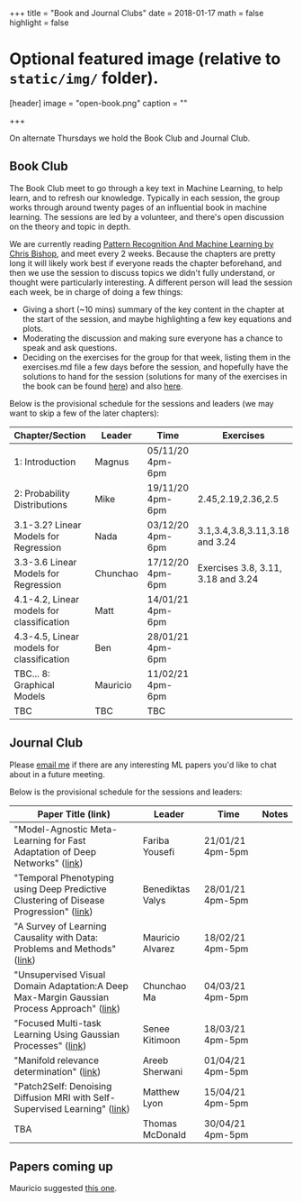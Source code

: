 +++
title = "Book and Journal Clubs"
date = 2018-01-17
math = false
highlight = false

# Optional featured image (relative to `static/img/` folder).
[header]
image = "open-book.png"
caption = ""

+++

On alternate Thursdays we hold the Book Club and Journal Club.

Book Club
---------

The Book Club meet to go through a key text in Machine Learning, to help learn, and to refresh our knowledge. Typically in each session, the group works through around twenty pages of an influential book in machine learning. The sessions are led by a volunteer, and there's open discussion on the theory and topic in depth.

We are currently reading [Pattern Recognition And Machine Learning by Chris Bishop](http://www.cs.man.ac.uk/~fumie/tmp/bishop.pdf), and meet every 2 weeks. Because the chapters are pretty long it will likely work best if everyone reads the chapter beforehand, and then we use the session to discuss topics we didn't fully understand, or thought were particularly interesting. A different person will lead the session each week, be in charge of doing a few things:

- Giving a short (~10 mins) summary of the key content in the chapter at the start of the session, and maybe highlighting a few key equations and plots.
- Moderating the discussion and making sure everyone has a chance to speak and ask questions.
- Deciding on the exercises for the group for that week, listing them in the exercises.md file a few days before the session, and hopefully have the solutions to hand for the session (solutions for many of the exercises in the book can be found [here](https://www.microsoft.com/en-us/research/wp-content/uploads/2016/05/prml-web-sol-2009-09-08.pdf)) and also [here](https://github.com/zhengqigao/PRML-Solution-Manual). 
 
Below is the provisional schedule for the sessions and leaders (we may want to skip a few of the later chapters): 

| Chapter/Section                     | Leader   | Time             | Exercises    | Answers  |
| ----------------------------------- | -------- | ---------------- |--------------|----------|
| 1: Introduction                     | Magnus   | 05/11/20 4pm-6pm |              |          |
| 2: Probability Distributions        | Mike     | 19/11/20 4pm-6pm | 2.45,2.19,2.36,2.5  | [Magnus'](https://raw.githubusercontent.com/SheffieldMLNet/sheffieldmlnet.github.io/source/content/bookclub/magnus_week_2.pdf) |              |          |
| 3.1-3.2? Linear Models for Regression  | Nada   | 03/12/20 4pm-6pm | 3.1,3.4,3.8,3.11,3.18 and 3.24 |          |
| 3.3-3.6 Linear Models for Regression | Chunchao | 17/12/20 4pm-6pm | Exercises 3.8, 3.11, 3.18 and 3.24  |          |
| 4.1-4.2, Linear models for classification  | Matt     | 14/01/21 4pm-6pm |              |          |
| 4.3-4.5, Linear models for classification  | Ben      | 28/01/21 4pm-6pm |              |          |
| TBC... 8: Graphical Models      | Mauricio | 11/02/21 4pm-6pm |              |          |
| TBC                                 | TBC      | TBC              |              |          |

Journal Club
------------

Please [email me](mailto:m.t.smith@sheffield.ac.uk) if there are any interesting ML papers you'd like to chat about in a future meeting.

Below is the provisional schedule for the sessions and leaders: 

| Paper Title (link) | Leader | Time | Notes |
| ------------------ | ------ | ---- |-------|
|"Model-Agnostic Meta-Learning for Fast Adaptation of Deep Networks" ([link](https://arxiv.org/pdf/1703.03400.pdf)) | Fariba Yousefi | 21/01/21 4pm-5pm | |
|"Temporal Phenotyping using Deep Predictive Clustering of Disease Progression" ([link](https://arxiv.org/pdf/2006.08600.pdf)) | Benediktas Valys | 28/01/21 4pm-5pm | |
|"A Survey of Learning Causality with Data: Problems and Methods" ([link](https://arxiv.org/pdf/1809.09337.pdf)) | Mauricio Alvarez|18/02/21 4pm-5pm| |
|"Unsupervised Visual Domain Adaptation:A Deep Max-Margin Gaussian Process Approach" ([link](https://openaccess.thecvf.com/content_CVPR_2019/papers/Kim_Unsupervised_Visual_Domain_Adaptation_A_Deep_Max-Margin_Gaussian_Process_Approach_CVPR_2019_paper.pdf))| Chunchao Ma|04/03/21 4pm-5pm| |
|"Focused Multi-task Learning Using Gaussian Processes" ([link](https://link.springer.com/chapter/10.1007/978-3-642-23783-6_20))|Senee Kitimoon|18/03/21 4pm-5pm| |
|"Manifold relevance determination" ([link](https://icml.cc/2012/papers/94.pdf))|Areeb Sherwani|01/04/21 4pm-5pm| |
|"Patch2Self: Denoising Diffusion MRI with Self-Supervised Learning" ([link](https://arxiv.org/abs/2011.01355))|Matthew Lyon|15/04/21 4pm-5pm| |
|TBA |Thomas McDonald|30/04/21 4pm-5pm| |


Papers coming up
----------------
Mauricio suggested [this one](https://papers.nips.cc/paper/2020/hash/6d79e030371e47e6231337805a7a2685-Abstract.html).

